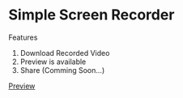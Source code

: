 # Simple Screen Recorder
Features
  1. Download Recorded Video
  2. Preview is available
  3. Share (Comming Soon...)

[Preview](https://bhupiiidx.github.io/record/index.html)

